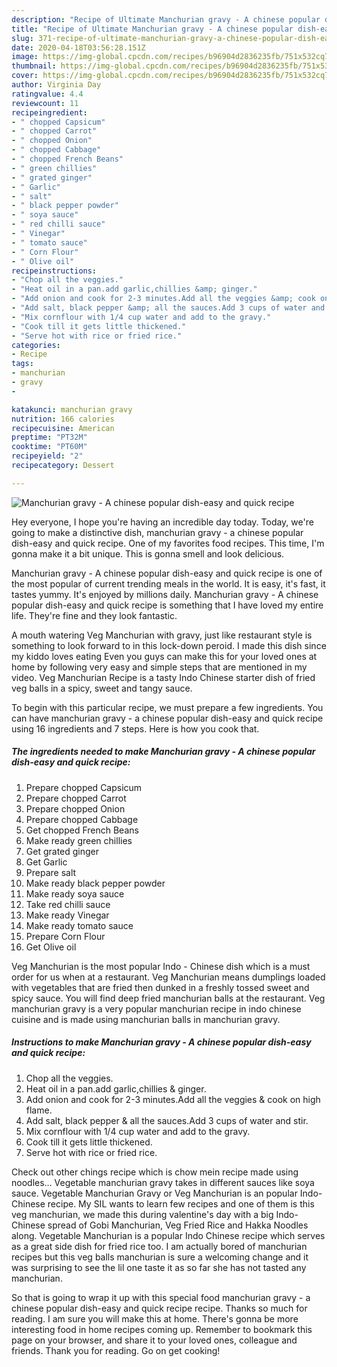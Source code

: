 ```yaml
---
description: "Recipe of Ultimate Manchurian gravy - A chinese popular dish-easy and quick recipe"
title: "Recipe of Ultimate Manchurian gravy - A chinese popular dish-easy and quick recipe"
slug: 371-recipe-of-ultimate-manchurian-gravy-a-chinese-popular-dish-easy-and-quick-recipe
date: 2020-04-18T03:56:28.151Z
image: https://img-global.cpcdn.com/recipes/b96904d2836235fb/751x532cq70/manchurian-gravy-a-chinese-popular-dish-easy-and-quick-recipe-recipe-main-photo.jpg
thumbnail: https://img-global.cpcdn.com/recipes/b96904d2836235fb/751x532cq70/manchurian-gravy-a-chinese-popular-dish-easy-and-quick-recipe-recipe-main-photo.jpg
cover: https://img-global.cpcdn.com/recipes/b96904d2836235fb/751x532cq70/manchurian-gravy-a-chinese-popular-dish-easy-and-quick-recipe-recipe-main-photo.jpg
author: Virginia Day
ratingvalue: 4.4
reviewcount: 11
recipeingredient:
- " chopped Capsicum"
- " chopped Carrot"
- " chopped Onion"
- " chopped Cabbage"
- " chopped French Beans"
- " green chillies"
- " grated ginger"
- " Garlic"
- " salt"
- " black pepper powder"
- " soya sauce"
- " red chilli sauce"
- " Vinegar"
- " tomato sauce"
- " Corn Flour"
- " Olive oil"
recipeinstructions:
- "Chop all the veggies."
- "Heat oil in a pan.add garlic,chillies &amp; ginger."
- "Add onion and cook for 2-3 minutes.Add all the veggies &amp; cook on high flame."
- "Add salt, black pepper &amp; all the sauces.Add 3 cups of water and stir."
- "Mix cornflour with 1/4 cup water and add to the gravy."
- "Cook till it gets little thickened."
- "Serve hot with rice or fried rice."
categories:
- Recipe
tags:
- manchurian
- gravy
- 

katakunci: manchurian gravy  
nutrition: 166 calories
recipecuisine: American
preptime: "PT32M"
cooktime: "PT60M"
recipeyield: "2"
recipecategory: Dessert

---
```



![Manchurian gravy - A chinese popular dish-easy and quick recipe](https://img-global.cpcdn.com/recipes/b96904d2836235fb/751x532cq70/manchurian-gravy-a-chinese-popular-dish-easy-and-quick-recipe-recipe-main-photo.jpg)

Hey everyone, I hope you're having an incredible day today. Today, we're going to make a distinctive dish, manchurian gravy - a chinese popular dish-easy and quick recipe. One of my favorites food recipes. This time, I'm gonna make it a bit unique. This is gonna smell and look delicious.

Manchurian gravy - A chinese popular dish-easy and quick recipe is one of the most popular of current trending meals in the world. It is easy, it's fast, it tastes yummy. It's enjoyed by millions daily. Manchurian gravy - A chinese popular dish-easy and quick recipe is something that I have loved my entire life. They're fine and they look fantastic.

A mouth watering Veg Manchurian with gravy, just like restaurant style is something to look forward to in this lock-down peroid. I made this dish since my kiddo loves eating Even you guys can make this for your loved ones at home by following very easy and simple steps that are mentioned in my video. Veg Manchurian Recipe is a tasty Indo Chinese starter dish of fried veg balls in a spicy, sweet and tangy sauce.


To begin with this particular recipe, we must prepare a few ingredients. You can have manchurian gravy - a chinese popular dish-easy and quick recipe using 16 ingredients and 7 steps. Here is how you cook that.

<!--inarticleads1-->

##### The ingredients needed to make Manchurian gravy - A chinese popular dish-easy and quick recipe:

1. Prepare  chopped Capsicum
1. Prepare  chopped Carrot
1. Prepare  chopped Onion
1. Prepare  chopped Cabbage
1. Get  chopped French Beans
1. Make ready  green chillies
1. Get  grated ginger
1. Get  Garlic
1. Prepare  salt
1. Make ready  black pepper powder
1. Make ready  soya sauce
1. Take  red chilli sauce
1. Make ready  Vinegar
1. Make ready  tomato sauce
1. Prepare  Corn Flour
1. Get  Olive oil


Veg Manchurian is the most popular Indo - Chinese dish which is a must order for us when at a restaurant. Veg Manchurian means dumplings loaded with vegetables that are fried then dunked in a freshly tossed sweet and spicy sauce. You will find deep fried manchurian balls at the restaurant. Veg manchurian gravy is a very popular manchurian recipe in indo chinese cuisine and is made using manchurian balls in manchurian gravy. 

<!--inarticleads2-->

##### Instructions to make Manchurian gravy - A chinese popular dish-easy and quick recipe:

1. Chop all the veggies.
1. Heat oil in a pan.add garlic,chillies &amp; ginger.
1. Add onion and cook for 2-3 minutes.Add all the veggies &amp; cook on high flame.
1. Add salt, black pepper &amp; all the sauces.Add 3 cups of water and stir.
1. Mix cornflour with 1/4 cup water and add to the gravy.
1. Cook till it gets little thickened.
1. Serve hot with rice or fried rice.


Check out other chings recipe which is chow mein recipe made using noodles… Vegetable manchurian gravy takes in different sauces like soya sauce. Vegetable Manchurian Gravy or Veg Manchurian is an popular Indo-Chinese recipe. My SIL wants to learn few recipes and one of them is this veg manchurian, we made this during valentine&#39;s day with a big Indo-Chinese spread of Gobi Manchurian, Veg Fried Rice and Hakka Noodles along. Vegetable Manchurian is a popular Indo Chinese recipe which serves as a great side dish for fried rice too. I am actually bored of manchurian recipes but this veg balls manchurian is sure a welcoming change and it was surprising to see the lil one taste it as so far she has not tasted any manchurian. 

So that is going to wrap it up with this special food manchurian gravy - a chinese popular dish-easy and quick recipe recipe. Thanks so much for reading. I am sure you will make this at home. There's gonna be more interesting food in home recipes coming up. Remember to bookmark this page on your browser, and share it to your loved ones, colleague and friends. Thank you for reading. Go on get cooking!
